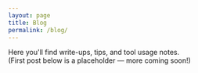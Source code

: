 ```yaml
---
layout: page
title: Blog
permalink: /blog/
---
```


Here you'll find write-ups, tips, and tool usage notes.  
(First post below is a placeholder — more coming soon!)
